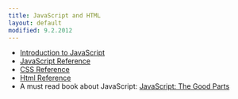 ```yaml
---
title: JavaScript and HTML
layout: default
modified: 9.2.2012
---
```


* [Introduction to JavaScript](https://developer.mozilla.org/en/JavaScript/A_re-introduction_to_JavaScript)
* [JavaScript Reference](https://developer.mozilla.org/en/JavaScript/Reference)
* [CSS Reference](https://developer.mozilla.org/en/CSS/CSS_Reference)
* [Html Reference](https://developer.mozilla.org/en/HTML/Element)
* A must read book about JavaScript: [JavaScript: The Good Parts](http://books.google.fi/books?id=PXa2bby0oQ0C&lpg=PP1&dq=javascript%20the%20good%20parts&pg=PP1#v=onepage&q&f=false)


